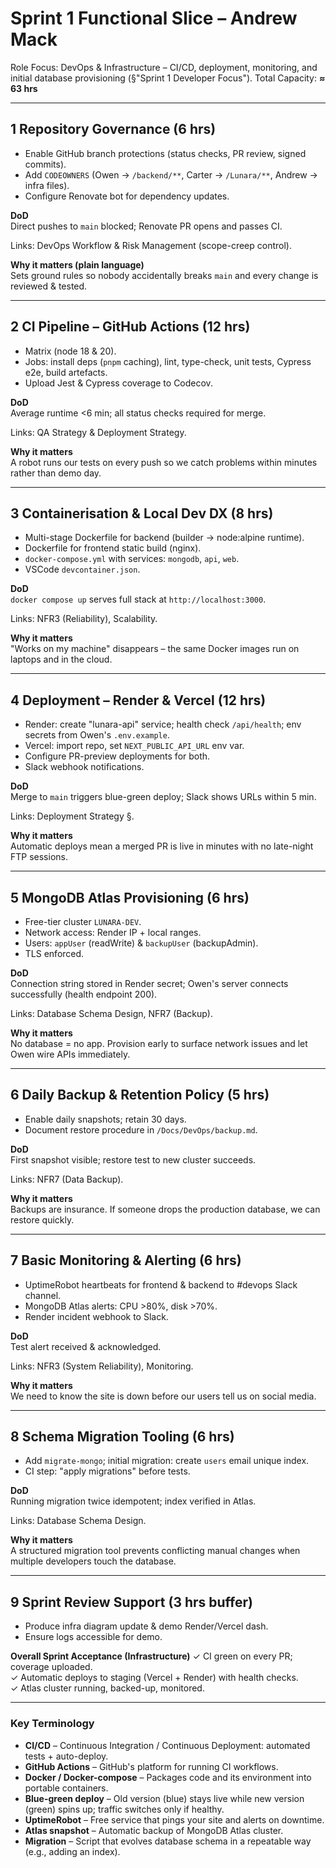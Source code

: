 # Sprint 1 Functional Slice – Andrew Mack

Role Focus: DevOps & Infrastructure – CI/CD, deployment, monitoring, and initial database provisioning (§"Sprint 1 Developer Focus").
Total Capacity: **≈ 63 hrs**

---
## 1  Repository Governance (6 hrs)
- Enable GitHub branch protections (status checks, PR review, signed commits).  
- Add `CODEOWNERS` (Owen → `/backend/**`, Carter → `/Lunara/**`, Andrew → infra files).  
- Configure Renovate bot for dependency updates.

**DoD**  
Direct pushes to `main` blocked; Renovate PR opens and passes CI.

Links: DevOps Workflow & Risk Management (scope-creep control).

**Why it matters (plain language)**  
Sets ground rules so nobody accidentally breaks `main` and every change is reviewed & tested.

---
## 2  CI Pipeline – GitHub Actions (12 hrs)
- Matrix (node 18 & 20).  
- Jobs: install deps (`pnpm` caching), lint, type-check, unit tests, Cypress e2e, build artefacts.  
- Upload Jest & Cypress coverage to Codecov.

**DoD**  
Average runtime <6 min; all status checks required for merge.

Links: QA Strategy & Deployment Strategy.

**Why it matters**  
A robot runs our tests on every push so we catch problems within minutes rather than demo day.

---
## 3  Containerisation & Local Dev DX (8 hrs)
- Multi-stage Dockerfile for backend (builder → node:alpine runtime).  
- Dockerfile for frontend static build (nginx).  
- `docker-compose.yml` with services: `mongodb`, `api`, `web`.  
- VSCode `devcontainer.json`.

**DoD**  
`docker compose up` serves full stack at `http://localhost:3000`.

Links: NFR3 (Reliability), Scalability.

**Why it matters**  
"Works on my machine" disappears – the same Docker images run on laptops and in the cloud.

---
## 4  Deployment – Render & Vercel (12 hrs)
- Render: create "lunara-api" service; health check `/api/health`; env secrets from Owen's `.env.example`.  
- Vercel: import repo, set `NEXT_PUBLIC_API_URL` env var.  
- Configure PR-preview deployments for both.  
- Slack webhook notifications.

**DoD**  
Merge to `main` triggers blue-green deploy; Slack shows URLs within 5 min.

Links: Deployment Strategy §.

**Why it matters**  
Automatic deploys mean a merged PR is live in minutes with no late-night FTP sessions.

---
## 5  MongoDB Atlas Provisioning (6 hrs)
- Free-tier cluster `LUNARA-DEV`.  
- Network access: Render IP + local ranges.  
- Users: `appUser` (readWrite) & `backupUser` (backupAdmin).  
- TLS enforced.

**DoD**  
Connection string stored in Render secret; Owen's server connects successfully (health endpoint 200).

Links: Database Schema Design, NFR7 (Backup).

**Why it matters**  
No database = no app.  Provision early to surface network issues and let Owen wire APIs immediately.

---
## 6  Daily Backup & Retention Policy (5 hrs)
- Enable daily snapshots; retain 30 days.  
- Document restore procedure in `/Docs/DevOps/backup.md`.

**DoD**  
First snapshot visible; restore test to new cluster succeeds.

Links: NFR7 (Data Backup).

**Why it matters**  
Backups are insurance.  If someone drops the production database, we can restore quickly.

---
## 7  Basic Monitoring & Alerting (6 hrs)
- UptimeRobot heartbeats for frontend & backend to #devops Slack channel.  
- MongoDB Atlas alerts: CPU >80%, disk >70%.  
- Render incident webhook to Slack.

**DoD**  
Test alert received & acknowledged.

Links: NFR3 (System Reliability), Monitoring.

**Why it matters**  
We need to know the site is down before our users tell us on social media.

---
## 8  Schema Migration Tooling (6 hrs)
- Add `migrate-mongo`; initial migration: create `users` email unique index.  
- CI step: "apply migrations" before tests.

**DoD**  
Running migration twice idempotent; index verified in Atlas.

Links: Database Schema Design.

**Why it matters**  
A structured migration tool prevents conflicting manual changes when multiple developers touch the database.

---
## 9  Sprint Review Support (3 hrs buffer)
- Produce infra diagram update & demo Render/Vercel dash.  
- Ensure logs accessible for demo.

**Overall Sprint Acceptance (Infrastructure)**
✓ CI green on every PR; coverage uploaded.  
✓ Automatic deploys to staging (Vercel + Render) with health checks.  
✓ Atlas cluster running, backed-up, monitored.

---
### Key Terminology
* **CI/CD** – Continuous Integration / Continuous Deployment: automated tests + auto-deploy.
* **GitHub Actions** – GitHub's platform for running CI workflows.
* **Docker / Docker-compose** – Packages code and its environment into portable containers.
* **Blue-green deploy** – Old version (blue) stays live while new version (green) spins up; traffic switches only if healthy.
* **UptimeRobot** – Free service that pings your site and alerts on downtime.
* **Atlas snapshot** – Automatic backup of MongoDB Atlas cluster.
* **Migration** – Script that evolves database schema in a repeatable way (e.g., adding an index). 